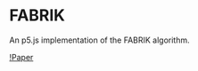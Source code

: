 # FABRIK

An p5.js implementation of the FABRIK algorithm. 

[!Paper](http://andreasaristidou.com/publications/papers/FABRIK.pdf)
